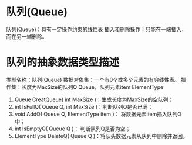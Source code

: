 # 队列(Queue)
队列(Queue)：具有一定操作约束的线性表
插入和删除操作：只能在一端插入，而在另一端删除。

# 队列的抽象数据类型描述
类型名称：队列(Queue)
数据对象集：一个有0个或多个元素的有穷线性表。
操作集：长度为MaxSize的队列Q  Queue，队列元素item  ElementType
1. Queue CreatQueue( int MaxSize )：生成长度为MaxSize的空队列；
2. int IsFullQ( Queue Q, int MaxSize )：判断队列Q是否已满；
3. void AddQ( Queue Q, ElementType item )： 将数据元素item插入队列Q中；
4. int IsEmptyQ( Queue Q )： 判断队列Q是否为空；
5. ElementType DeleteQ( Queue Q )：将队头数据元素从队列中删除并返回。